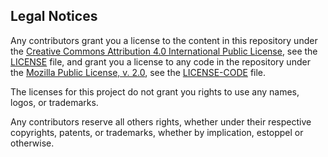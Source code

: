 ## Legal Notices
Any contributors grant you a license to the content in this repository under the
[Creative Commons Attribution 4.0 International Public License](LICENSE),
see the [LICENSE](LICENSE) file, and grant you a license to any code in the repository under the [Mozilla Public License, v. 2.0](LICENSE-CODE), see the
[LICENSE-CODE](LICENSE-CODE) file.

The licenses for this project do not grant you rights to use any names, logos, or trademarks.

Any contributors reserve all others rights, whether under their respective copyrights, patents,
or trademarks, whether by implication, estoppel or otherwise.